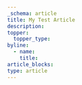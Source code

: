 ```yaml
---
_schema: article
title: My Test Article
description:
topper:
  topper_type:
byline:
  - name:
    title:
article_blocks:
type: article
---
```

